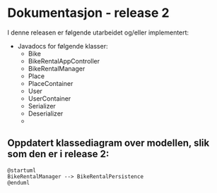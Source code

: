 
# Dokumentasjon - release 2

I denne releasen er følgende utarbeidet og/eller implementert:
- Javadocs for følgende klasser:
  - Bike
  - BikeRentalAppController
  - BikeRentalManager
  - Place
  - PlaceContainer
  - User
  - UserContainer
  - Serializer
  - Deserializer
  - 

## Oppdatert klassediagram over modellen, slik som den er i release 2:

```plantuml
@startuml
BikeRentalManager --> BikeRentalPersistence
@enduml
```